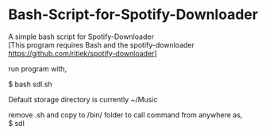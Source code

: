 # Bash-Script-for-Spotify-Downloader
A simple bash script for Spotify-Downloader  
[This program requires Bash and the spotify-downloader https://github.com/ritiek/spotify-downloader]

run program with,  
  
$ bash sdl.sh
  
Default storage directory is currently ~/Music   

remove .sh and copy to /bin/ folder to call command from anywhere as,  
$ sdl  
